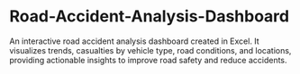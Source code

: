 # Road-Accident-Analysis-Dashboard
An interactive road accident analysis dashboard created in Excel. It visualizes trends, casualties by vehicle type, road conditions, and locations, providing actionable insights to improve road safety and reduce accidents.
